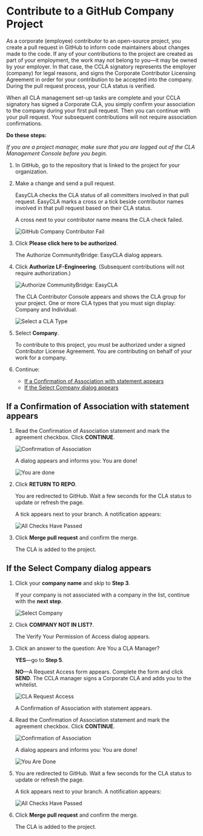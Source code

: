 # Contribute to a GitHub Company Project

As a corporate \(employee\) contributor to an open-source project, you create a pull request in GitHub to inform code maintainers about changes made to the code. If any of your contributions to the project are created as part of your employment, the work may not belong to you—it may be owned by your employer. In that case, the CCLA signatory represents the employer \(company\) for legal reasons, and signs the Corporate Contributor Licensing Agreement in order for your contribution to be accepted into the company. During the pull request process, your CLA status is verified.

When all CLA management set-up tasks are complete and your CCLA signatory has signed a Corporate CLA, you simply confirm your association to the company during your first pull request. Then you can continue with your pull request. Your subsequent contributions will not require association confirmations.

**Do these steps:**

_If you are a project manager, make sure that you are logged out of the CLA Management Console before you begin._

1. In GitHub, go to the repository that is linked to the project for your organization.
2. Make a change and send a pull request.

   EasyCLA checks the CLA status of all committers involved in that pull request. EasyCLA marks a cross or a tick beside contributor names involved in that pull request based on their CLA status.

   A cross next to your contributor name means the CLA check failed.

   ![GitHub Company Contributor Fail](../.gitbook/assets/cla_github_company_contributor_fail.png)

3. Click **Please click here to be authorized**.

   The Authorize CommunityBridge: EasyCLA dialog appears.

4. Click **Authorize LF-Engineering**. \(Subsequent contributions will not require authorization.\)

   ![Authorize CommunityBridge: EasyCLA](../.gitbook/assets/cla_authorize_easycla.png)

   The CLA Contributor Console appears and shows the CLA group for your project. One or more CLA types that you must sign display: Company and Individual.

   ![Select a CLA Type](../.gitbook/assets/cla-github-select-company-or-individual.png)

5. Select **Company**.

   To contribute to this project, you must be authorized under a signed Contributor License Agreement. You are contributing on behalf of your work for a company.

6. Continue:
   * [If a Confirmation of Association with statement appears](contribute-to-a-github-company-project.md#if-a-confirmation-of-association-with-statement-appears)
   * [If the Select Company dialog appears](contribute-to-a-github-company-project.md#if-the-select-company-dialog-appears)

## If a Confirmation of Association with statement appears

1. Read the Confirmation of Association statement and mark the agreement checkbox. Click **CONTINUE**.

   ![Confirmation of Association](../.gitbook/assets/cla_github_confirmation_of_association.png)

   A dialog appears and informs you: You are done!

   ![You are done](../.gitbook/assets/cla-github-you-are-done%20%281%29.png)

2. Click **RETURN TO REPO**.

   You are redirected to GitHub. Wait a few seconds for the CLA status to update or refresh the page.

   A tick appears next to your branch. A notification appears:

   ![All Checks Have Passed](../.gitbook/assets/cla-github-all-checks-passed%20%281%29.png)

3. Click **Merge pull request** and confirm the merge.

   The CLA is added to the project.

## If the Select Company dialog appears

1. Click your **company name** and skip to **Step 3**.

   If your company is not associated with a company in the list, continue with the **next step**.

   ![Select Company](../.gitbook/assets/cla-contributor-select-company.png)

2. Click **COMPANY NOT IN LIST?**.

   The Verify Your Permission of Access dialog appears.

3. Click an answer to the question: Are You a CLA Manager?

   **YES**—go to **Step 5**.

   **NO**—A Request Access form appears. Complete the form and click **SEND**. The CCLA manager signs a Corporate CLA and adds you to the whitelist.

   ![CLA Request Access](../.gitbook/assets/cla-request-access.png)

   A Confirmation of Association with statement appears.

4. Read the Confirmation of Association statement and mark the agreement checkbox. Click **CONTINUE**.

   ![Confirmation of Association](../.gitbook/assets/cla_github_confirmation_of_association%20%281%29.png)

   A dialog appears and informs you: You are done!

   ![You Are Done](../.gitbook/assets/cla-github-you-are-done.png)

5. You are redirected to GitHub. Wait a few seconds for the CLA status to update or refresh the page.

   A tick appears next to your branch. A notification appears:

   ![All Checks Have Passed](../.gitbook/assets/cla-github-all-checks-passed.png)

6. Click **Merge pull request** and confirm the merge.

   The CLA is added to the project.

